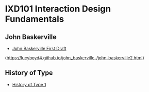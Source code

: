 IXD101 Interaction Design Fundamentals
======================================

John Baskerville
----------------
- [John Baskerville First Draft](https://lucyboyd4.github.io/john_baskerville-/john-baskerville1.html)

(https://lucyboyd4.github.io/john_baskerville-/john-baskerville2.html)



History of Type
----------------
- [History of Type 1](https://lucyboyd4.github.io/john_baskerville-/thebriefhistoryoftype.html)

